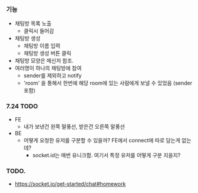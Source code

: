 ### 기능
- 채팅방 목록 노출
    - 클릭시 들어감
- 채팅방 생성
    - 채팅방 이름 입력
    - 채팅방 생성 버튼 클릭
- 채팅방 모양은 메신저 참조.    
- 여러명이 하나의 채팅방에 참여
    - sender를 제외하고 notify
    - 'room' 을 통해서 한번에 해당 room에 있는 사람에게 보낼 수 있었음 (sender 포함)

### 7.24 TODO
- FE
    - 내가 보낸건 왼쪽 말풍선, 받은건 오른쪽 말풍선
- BE
    - 어떻게 요청한 유저를 구분할 수 있을까? FE에서 connect에 따로 담는게 없는데?
        - socket.id는 매번 유니크함. 여기서 특정 유저를 어떻게 구분 지을지?


### TODO.
- https://socket.io/get-started/chat#homework